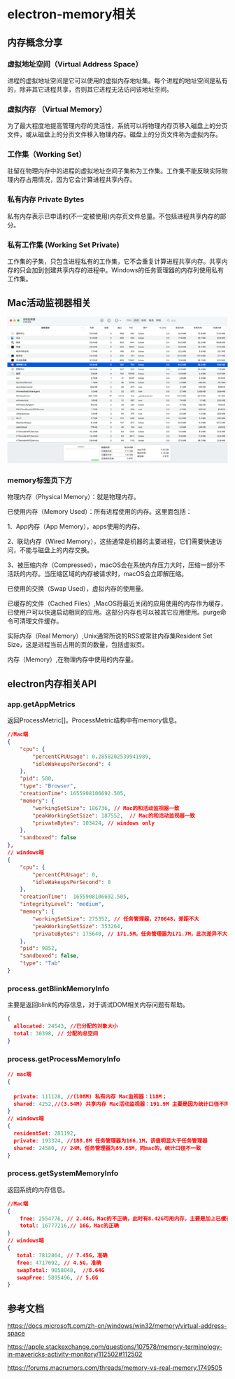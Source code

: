 # electron-memory相关

## 内存概念分享

### 虚拟地址空间（Virtual Address Space）

进程的虚拟地址空间是它可以使用的虚拟内存地址集。每个进程的地址空间是私有的，除非其它进程共享，否则其它进程无法访问该地址空间。

### 虚拟内存 （Virtual Memory）

为了最大程度地提高管理内存的灵活性，系统可以将物理内存页移入磁盘上的分页文件，或从磁盘上的分页文件移入物理内存。磁盘上的分页文件称为虚拟内存。

### 工作集（Working Set）

驻留在物理内存中的进程的虚拟地址空间子集称为工作集。工作集不能反映实际物理内存占用情况，因为它会计算进程共享内存。

### 私有内存 Private Bytes

私有内存表示已申请的(不一定被使用)内存页文件总量。不包括进程共享内存的部分。

### 私有工作集 (Working Set Private)

工作集的子集，只包含进程私有的工作集，它不会重复计算进程共享内存。共享内存的只会加到创建共享内存的进程中。Windows的任务管理器的内存列使用私有工作集。

## Mac活动监视器相关

![mac-activity-monitor](/note/assets/imgs/electron-memory/mac-memory.png)

### memory标签页下方

物理内存（Physical Memory）：就是物理内存。

已使用内存（Memory Used）：所有进程使用的内存。这里面包括：

1、App内存（App Memory），apps使用的内存。

2、联动内存（Wired Memory），这些通常是机器的主要进程，它们需要快速访问，不能与磁盘上的内存交换。

3、被压缩内存（Compressed），macOS会在系统内存压力大时，压缩一部分不活跃的内存。当压缩区域的内存被请求时，macOS会立即解压缩。

已使用的交换（Swap Used），虚拟内存的使用量。

已缓存的文件（Cached Files）,MacOS将最近关闭的应用使用的内存作为缓存，已使用户可以快速启动相同的应用。这部分内存也可以被其它应用使用。purge命令可清理文件缓存。

实际内存（Real Memory）,Unix通常所说的RSS或常驻内存集Resident Set Size，这是进程当前占用的页的数量，包括虚拟页。

内存（Memory）,在物理内存中使用的内存量。

## electron内存相关API

### app.getAppMetrics

返回ProcessMetric[]。ProcessMetric结构中有memory信息。

```json
//Mac端
{
    "cpu": {
        "percentCPUUsage": 0.2858202539941989, 
        "idleWakeupsPerSecond": 4
    }, 
    "pid": 580, 
    "type": "Browser", 
    "creationTime": 1655908106692.505, 
    "memory": {
        "workingSetSize": 186736, // Mac的和活动监视器一致
        "peakWorkingSetSize": 187552,  // Mac的和活动监视器一致
        "privateBytes": 103424, // windows only
    }, 
    "sandboxed": false
},
// windows端
{
	"cpu": {
		"percentCPUUsage": 0,
		"idleWakeupsPerSecond": 0
	},
	"creationTime":  1655908106692.505,
	"integrityLevel": "medium",
	"memory": {
		"workingSetSize": 275352, // 任务管理器，270648，差距不大
		"peakWorkingSetSize": 353264, 
		"privateBytes": 175640, // 171.5M，任务管理器为171.7M，此次差异不大，但某些情况下差异会很大，该值应该等于任务管理器内存 + 虚拟内存的值。
	},
	"pid": 9852,
	"sandboxed": false,
	"type": "Tab"
}
```

### process.getBlinkMemoryInfo

主要是返回blink的内存信息，对于调试DOM相关内存问题有帮助。

```json
{
  allocated: 24543, //已分配的对象大小
  total: 30398, // 分配的总空间
}
```

### process.getProcessMemoryInfo


```json
// mac端
{
  
  private: 111128, //(108M) 私有内存 Mac监视器：118M；
  shared: 4252,//(3.54M) 共享内存 Mac活动监视器：191.9M 主要是因为统计口径不同，mac活动监视器包含了其它进程共享的。
}
// windows端
{ 
  residentSet: 281192, 
  private: 193324, //188.8M 任务管理器为166.1M，该值明显大于任务管理器
  shared: 24580, // 24M，任务管理器为89.88M，同mac的，统计口径不一致
}
```


### process.getSystemMemoryInfo

返回系统的内存信息。

```json
//Mac端
{
    free: 2554776, // 2.44G，Mac的不正确，此时有8.42G可用内存，主要是加上已缓存文件的大小。
    total: 16777216,// 16G，Mac的正确
}
// windows端
{ 
   total: 7812864, // 7.45G，准确
   free: 4717092, // 4.5G，准确
   swapTotal: 9058048,  //8.64G
   swapFree: 5895496, // 5.6G
}
```




## 参考文档

https://docs.microsoft.com/zh-cn/windows/win32/memory/virtual-address-space


https://apple.stackexchange.com/questions/107578/memory-terminology-in-mavericks-activity-monitory/112502#112502

https://forums.macrumors.com/threads/memory-vs-real-memory.1749505

